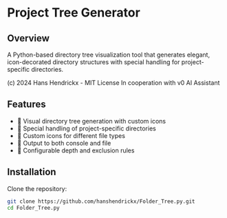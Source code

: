 # Project Tree Generator

## Overview
A Python-based directory tree visualization tool that generates elegant, icon-decorated directory structures with special handling for project-specific directories.

(c) 2024 Hans Hendrickx - MIT License
In cooperation with v0 AI Assistant

## Features
- 📂 Visual directory tree generation with custom icons
- 🎯 Special handling of project-specific directories
- 🎨 Custom icons for different file types
- 📝 Output to both console and file
- 🔧 Configurable depth and exclusion rules

## Installation
Clone the repository:
```bash
git clone https://github.com/hanshendrickx/Folder_Tree.py.git
cd Folder_Tree.py
